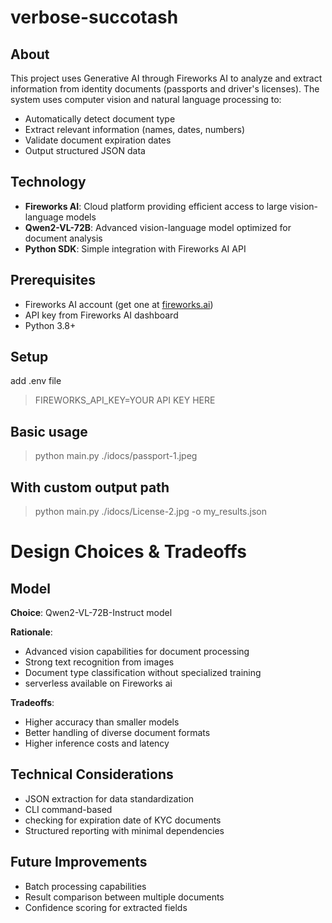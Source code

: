 # verbose-succotash

## About

This project uses Generative AI through Fireworks AI to analyze and extract information from identity documents (passports and driver's licenses). The system uses computer vision and natural language processing to:

- Automatically detect document type
- Extract relevant information (names, dates, numbers)
- Validate document expiration dates
- Output structured JSON data

## Technology

- **Fireworks AI**: Cloud platform providing efficient access to large vision-language models
- **Qwen2-VL-72B**: Advanced vision-language model optimized for document analysis
- **Python SDK**: Simple integration with Fireworks AI API

## Prerequisites

- Fireworks AI account (get one at [fireworks.ai](https://fireworks.ai))
- API key from Fireworks AI dashboard
- Python 3.8+

## Setup
add .env file
> FIREWORKS_API_KEY=YOUR API KEY HERE

## Basic usage
> python main.py ./idocs/passport-1.jpeg

## With custom output path
> python main.py ./idocs/License-2.jpg -o my_results.json


# Design Choices & Tradeoffs

## Model

**Choice**: Qwen2-VL-72B-Instruct model 

**Rationale**:
- Advanced vision capabilities for document processing
- Strong text recognition from images
- Document type classification without specialized training
- serverless available on Fireworks ai

**Tradeoffs**:
- Higher accuracy than smaller models
- Better handling of diverse document formats
- Higher inference costs and latency

## Technical Considerations

- JSON extraction for data standardization
- CLI command-based
- checking for expiration date of KYC documents
- Structured reporting with minimal dependencies

## Future Improvements

- Batch processing capabilities
- Result comparison between multiple documents
- Confidence scoring for extracted fields